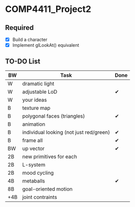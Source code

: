 # COMP4411_Project2

## Required

- [x] Build a character
- [x] Implement glLookAt() equivalent

## TO-DO List
|BW|Task|Done|
|-|-|-|
|W|dramatic light|
|W|adjustable LoD|✔
|W|your ideas|
|B|texture map|
|B|polygonal faces (triangles)|✔
|B|animation|
|B|individual looking (not just red/green)|✔
|B|frame all|✔
|BW|up vector|✔
|2B|new primitives for each|
|2B|L-system|
|2B|mood cycling|
|4B|metaballs|✔
|8B|goal-oriented motion|
|+4B|joint contraints|